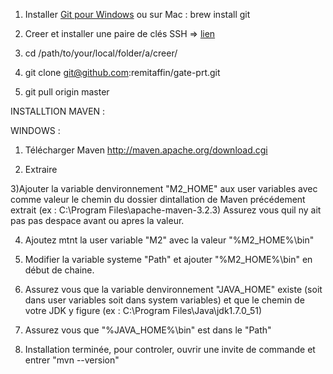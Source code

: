 1) Installer [Git pour Windows](http://msysgit.github.io)
  ou sur Mac : brew install git
  
2) Creer et installer une paire de clés SSH => [lien](https://help.github.com/articles/generating-ssh-keys/)

3) cd /path/to/your/local/folder/a/creer/

4) git clone git@github.com:remitaffin/gate-prt.git

5) git pull origin master



INSTALLTION MAVEN :

WINDOWS :

1) Télécharger Maven     http://maven.apache.org/download.cgi

2) Extraire

3)Ajouter la variable denvironnement "M2_HOME" aux user variables avec comme valeur le chemin du dossier dintallation de Maven précédement extrait (ex : C:\Program Files\apache-maven-3.2.3)
  Assurez vous quil ny ait pas pas despace avant ou apres la valeur.
  
4) Ajoutez mtnt la user variable "M2" avec la valeur "%M2_HOME%\bin"

5) Modifier la variable systeme "Path" et ajouter "%M2_HOME%\bin" en début de chaine.

6) Assurez vous que la variable denvironnement "JAVA_HOME" existe (soit dans user variables soit dans system variables) et que le chemin de votre JDK y figure
  (ex : C:\Program Files\Java\jdk1.7.0_51)
  
7) Assurez vous que "%JAVA_HOME%\bin" est dans le "Path"

8) Installation terminée, pour controler, ouvrir une invite de commande et entrer "mvn --version"




